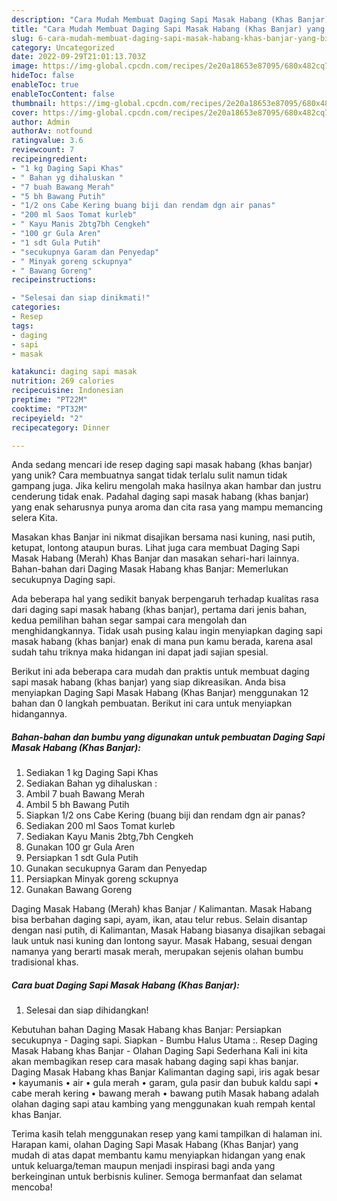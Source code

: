 ```yaml
---
description: "Cara Mudah Membuat Daging Sapi Masak Habang (Khas Banjar) yang Bisa Manjain Lidah"
title: "Cara Mudah Membuat Daging Sapi Masak Habang (Khas Banjar) yang Bisa Manjain Lidah"
slug: 6-cara-mudah-membuat-daging-sapi-masak-habang-khas-banjar-yang-bisa-manjain-lidah
category: Uncategorized
date: 2022-09-29T21:01:13.703Z
image: https://img-global.cpcdn.com/recipes/2e20a18653e87095/680x482cq70/daging-sapi-masak-habang-khas-banjar-foto-resep-utama.jpg
hideToc: false
enableToc: true
enableTocContent: false
thumbnail: https://img-global.cpcdn.com/recipes/2e20a18653e87095/680x482cq70/daging-sapi-masak-habang-khas-banjar-foto-resep-utama.jpg
cover: https://img-global.cpcdn.com/recipes/2e20a18653e87095/680x482cq70/daging-sapi-masak-habang-khas-banjar-foto-resep-utama.jpg
author: Admin
authorAv: notfound
ratingvalue: 3.6
reviewcount: 7
recipeingredient:
- "1 kg Daging Sapi Khas"
- " Bahan yg dihaluskan "
- "7 buah Bawang Merah"
- "5 bh Bawang Putih"
- "1/2 ons Cabe Kering buang biji dan rendam dgn air panas"
- "200 ml Saos Tomat kurleb"
- " Kayu Manis 2btg7bh Cengkeh"
- "100 gr Gula Aren"
- "1 sdt Gula Putih"
- "secukupnya Garam dan Penyedap"
- " Minyak goreng sckupnya"
- " Bawang Goreng"
recipeinstructions:

- "Selesai dan siap dinikmati!"
categories:
- Resep
tags:
- daging
- sapi
- masak

katakunci: daging sapi masak 
nutrition: 269 calories
recipecuisine: Indonesian
preptime: "PT22M"
cooktime: "PT32M"
recipeyield: "2"
recipecategory: Dinner

---
```





Anda sedang mencari ide resep daging sapi masak habang (khas banjar) yang unik? Cara membuatnya sangat tidak terlalu sulit namun tidak gampang juga. Jika keliru mengolah maka hasilnya akan hambar dan justru cenderung tidak enak. Padahal daging sapi masak habang (khas banjar) yang enak seharusnya punya aroma dan cita rasa yang mampu memancing selera Kita.





Masakan khas Banjar ini nikmat disajikan bersama nasi kuning, nasi putih, ketupat, lontong ataupun buras. Lihat juga cara membuat Daging Sapi Masak Habang (Merah) Khas Banjar dan masakan sehari-hari lainnya. Bahan-bahan dari Daging Masak Habang khas Banjar: Memerlukan secukupnya Daging sapi.

Ada beberapa hal yang sedikit banyak berpengaruh terhadap kualitas rasa dari daging sapi masak habang (khas banjar), pertama dari jenis bahan, kedua pemilihan bahan segar sampai cara mengolah dan menghidangkannya. Tidak usah pusing kalau ingin menyiapkan daging sapi masak habang (khas banjar) enak di mana pun kamu berada, karena asal sudah tahu triknya maka hidangan ini dapat jadi sajian spesial.






Berikut ini ada beberapa cara mudah dan praktis untuk membuat daging sapi masak habang (khas banjar) yang siap dikreasikan. Anda bisa menyiapkan Daging Sapi Masak Habang (Khas Banjar) menggunakan 12 bahan dan 0 langkah pembuatan. Berikut ini cara untuk menyiapkan hidangannya.

<!--inarticleads1-->

##### Bahan-bahan dan bumbu yang digunakan untuk pembuatan Daging Sapi Masak Habang (Khas Banjar):

1. Sediakan 1 kg Daging Sapi Khas
1. Sediakan  Bahan yg dihaluskan :
1. Ambil 7 buah Bawang Merah
1. Ambil 5 bh Bawang Putih
1. Siapkan 1/2 ons Cabe Kering (buang biji dan rendam dgn air panas?
1. Sediakan 200 ml Saos Tomat kurleb
1. Sediakan  Kayu Manis 2btg,7bh Cengkeh
1. Gunakan 100 gr Gula Aren
1. Persiapkan 1 sdt Gula Putih
1. Gunakan secukupnya Garam dan Penyedap
1. Persiapkan  Minyak goreng sckupnya
1. Gunakan  Bawang Goreng


Daging Masak Habang (Merah) khas Banjar / Kalimantan. Masak Habang bisa berbahan daging sapi, ayam, ikan, atau telur rebus. Selain disantap dengan nasi putih, di Kalimantan, Masak Habang biasanya disajikan sebagai lauk untuk nasi kuning dan lontong sayur. Masak Habang, sesuai dengan namanya yang berarti masak merah, merupakan sejenis olahan bumbu tradisional khas. 

<!--inarticleads2-->

##### Cara buat Daging Sapi Masak Habang (Khas Banjar):


1. Selesai dan siap dihidangkan!

Kebutuhan bahan Daging Masak Habang khas Banjar: Persiapkan secukupnya - Daging sapi. Siapkan - Bumbu Halus Utama :. Resep Daging Masak Habang khas Banjar - Olahan Daging Sapi Sederhana Kali ini kita akan membagikan resep cara masak habang daging sapi khas banjar. Daging Masak Habang khas Banjar Kalimantan daging sapi, iris agak besar • kayumanis • air • gula merah • garam, gula pasir dan bubuk kaldu sapi • cabe merah kering • bawang merah • bawang putih Masak habang adalah olahan daging sapi atau kambing yang menggunakan kuah rempah kental khas Banjar. 

Terima kasih telah menggunakan resep yang kami tampilkan di halaman ini. Harapan kami, olahan Daging Sapi Masak Habang (Khas Banjar) yang mudah di atas dapat membantu kamu menyiapkan hidangan yang enak untuk keluarga/teman maupun menjadi inspirasi bagi anda yang berkeinginan untuk berbisnis kuliner. Semoga bermanfaat dan selamat mencoba!

